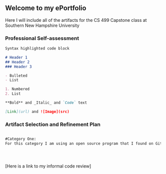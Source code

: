 ## Welcome to my ePortfolio

Here I will include all of the artifacts for the CS 499 Capstone class at Southern New Hampshire University


### Professional Self-assessment


```markdown
Syntax highlighted code block

# Header 1
## Header 2
### Header 3

- Bulleted
- List

1. Numbered
2. List

**Bold** and _Italic_ and `Code` text

[Link](url) and ![Image](src)
```

### Artifact Selection and Refinement Plan

```markdown

#Category One: 
For this category I am using an open source program that I found on GitHub. This program is a simple game program that will roll a die for a given number of players. This falls into the category of software design. My plan for this program is the enhance it by adding a leaderboard system in the form of a database that takes in the game results and stores them in a place that they can be accessed later. I think that making this improvement demonstrates the course outcome of using well-founded and innovative techniques. I believe that this will elevate this simple game into something that can be more advanced than just rolling a die over and over. Now it will be more like a game with the leaderboard system. There can also be even more added on later now that there is a leaderboard such as new games or incentives based on leaderboard position.





```






















[Here is a link to my informal code review]


